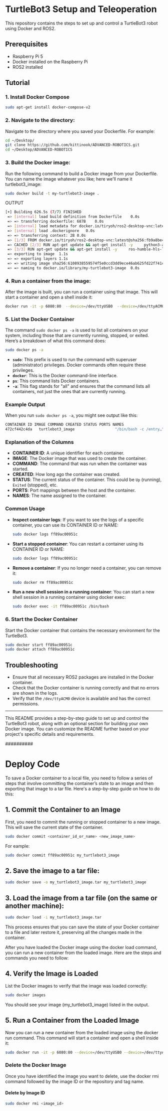

# TurtleBot3 Setup and Teleoperation

This repository contains the steps to set up and control a TurtleBot3 robot using Docker and ROS2. 

## Prerequisites

- Raspberry Pi 5
- Docker installed on the Raspberry Pi
- ROS2 installed

## Tutorial

### 1. Install Docker Compose
```sh
sudo apt-get install docker-compose-v2
```

### 2. Navigate to the directory:
Navigate to the directory where you saved your Dockerfile. For example:

```sh
cd ~/Desktop/
git clone https://github.com/kittinook/ADVANCED-ROBOTICS.git
cd ~/Desktop/ADVANCED-ROBOTICS
```

### 3. Build the Docker image:
Run the following command to build a Docker image from your Dockerfile. You can name the image whatever you like; here we'll name it turtlebot3_image:

```sh
sudo docker build -t my-turtlebot3-image .
```

OUTPUT
```sh
[+] Building 626.5s (7/7) FINISHED                                                                                                            docker:default
 => [internal] load build definition from Dockerfile    0.0s
 => => transferring dockerfile: 687B    0.0s
 => [internal] load metadata for docker.io/tiryoh/ros2-desktop-vnc:latest   1.0s
 => [internal] load .dockerignore   0.0s
 => => transferring context: 2B 0.0s
 => [1/3] FROM docker.io/tiryoh/ros2-desktop-vnc:latest@sha256:fb9a8be4ba421479cf0c15eb9efaa4d656edbb5fa1e7e2b1d2008c572c5c2b20 0.0s
 => CACHED [2/3] RUN apt-get update && apt-get install -y     python3-argcomplete     python3-colcon-common-extensions     libboost-system-dev     bui  0.0s
 => [3/3] RUN apt-get update && apt-get install -y     ros-humble-hls-lfcd-lds-driver     ros-humble-turtlebot3-msgs     ros-humble-dynamixel-sdk     624.3s
 => exporting to image  1.1s 
 => => exporting layers 1.1s 
 => => writing image sha256:6108938559574f5e0ccd3dd9ece46ab625fd22f741c68651df1bcf58549bfb12    0.0s 
 => => naming to docker.io/library/my-turtlebot3-image  0.0s
```
### 4. Run a container from the image:
After the image is built, you can run a container using that image. This will start a container and open a shell inside it:

```sh
docker run -it -p 6080:80  --device=/dev/ttyUSB0  --device=/dev/ttyACM0  --privileged  --shm-size=4096  --security-opt seccomp=unconfined  -v ~/Desktop/ADVANCED-ROBOTICS/ros2_ws:/home/ubuntu/turtlebot3_ws my-turtlebot3-image /bin/bash
```


### 5. List the Docker Container
The command `sudo docker ps -a` is used to list all containers on your system, including those that are currently running, stopped, or exited. Here’s a breakdown of what this command does:

```sh
sudo docker ps -a
```

- **`sudo`**: This prefix is used to run the command with superuser (administrator) privileges. Docker commands often require these privileges.
- **`docker`**: This is the Docker command-line interface.
- **`ps`**: This command lists Docker containers.
- **`-a`**: This flag stands for "all" and ensures that the command lists all containers, not just the ones that are currently running.

### Example Output

When you run `sudo docker ps -a`, you might see output like this:

```sh
CONTAINER ID IMAGE COMMAND CREATED STATUS PORTS NAMES
472cf442c4da   turtlebot3_image                  "/bin/bash -c /entry…"   16 minutes ago   Exited (0) 10 minutes ago             goofy_torvalds
```


### Explanation of the Columns

- **CONTAINER ID**: A unique identifier for each container.
- **IMAGE**: The Docker image that was used to create the container.
- **COMMAND**: The command that was run when the container was started.
- **CREATED**: How long ago the container was created.
- **STATUS**: The current status of the container. This could be `Up` (running), `Exited` (stopped), etc.
- **PORTS**: Port mappings between the host and the container.
- **NAMES**: The name assigned to the container.

### Common Usage

- **Inspect container logs**: If you want to see the logs of a specific container, you can use its CONTAINER ID or NAME:
    ```sh
    sudo docker logs ff89ac00951c
    ```
- **Start a stopped container**: You can restart a container using its CONTAINER ID or NAME:
    ```sh
    sudo docker logs ff89ac00951c
    ```
- **Remove a container**: If you no longer need a container, you can remove it:
    ```sh
    sudo docker rm ff89ac00951c
    ```
- **Run a new shell session in a running container**: You can start a new shell session in a running container using docker exec:
    ```sh
    sudo docker exec -it ff89ac00951c /bin/bash
    ```
### 6. Start the Docker Container

Start the Docker container that contains the necessary environment for the TurtleBot3.

```sh
sudo docker start ff89ac00951c
sudo docker attach ff89ac00951c
```


## Troubleshooting

- Ensure that all necessary ROS2 packages are installed in the Docker container.
- Check that the Docker container is running correctly and that no errors are shown in the logs.
- Verify that the `/dev/ttyACM0` device is available and has the correct permissions.


---

This README provides a step-by-step guide to set up and control the TurtleBot3 robot, along with an optional section for building your own Docker image. You can customize the README further based on your project's specific details and requirements.

##########
# Deploy Code

To save a Docker container to a local file, you need to follow a series of steps that involve committing the container’s state to an image and then exporting that image to a tar file. Here's a step-by-step guide on how to do this:

## 1. Commit the Container to an Image
First, you need to commit the running or stopped container to a new image. This will save the current state of the container.
``` sh
sudo docker commit <container_id_or_name> <new_image_name>
```
For eample:
``` sh
sudo docker commit ff89ac00951c my_turtlebot3_image
```

## 2. Save the image to a tar file:

``` sh
sudo docker save -o my_turtlebot3_image.tar my_turtlebot3_image
```

## 3. Load the image from a tar file (on the same or another machine):
``` sh
sudo docker load -i my_turtlebot3_image.tar
```
This process ensures that you can save the state of your Docker container to a file and later restore it, preserving all the changes made in the container.

After you have loaded the Docker image using the docker load command, you can run a new container from the loaded image. Here are the steps and commands you need to follow:

## 4. Verify the Image is Loaded
List the Docker images to verify that the image was loaded correctly:

``` sh
sudo docker images
```
You should see your image (my_turtlebot3_image) listed in the output.

## 5. Run a Container from the Loaded Image
Now you can run a new container from the loaded image using the docker run command. This command will start a container and open a shell inside it:

``` sh
sudo docker run -it -p 6080:80 --device=/dev/ttyUSB0 --device=/dev/ttyACM0 --privileged --shm-size=512m --security-opt seccomp=unconfined -v ~/Desktop/ADVANCED-ROBOTICS/ros2_ws:/home/ubuntu/turtlebot3_ws my_turtlebot3_image /bin/bash
```

### Delete the Docker Image
Once you have identified the image you want to delete, use the docker rmi command followed by the image ID or the repository and tag name.

#### Delete by Image ID
``` sh
sudo docker rmi <image_id>
```
